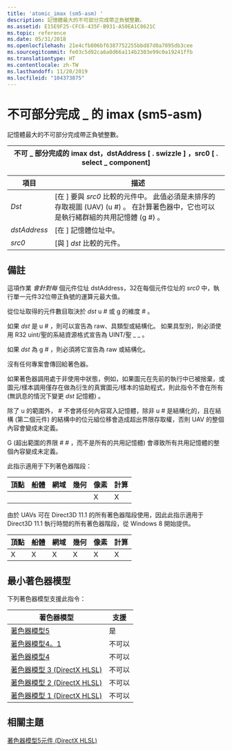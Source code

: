```yaml
---
title: 'atomic_imax (sm5-asm) '
description: 記憶體最大的不可部分完成帶正負號整數。
ms.assetid: E15E9F25-CFC6-435F-B931-A50EA1C8621C
ms.topic: reference
ms.date: 05/31/2018
ms.openlocfilehash: 21e4cfb806bf6387752255bbd87d0a7095db3cee
ms.sourcegitcommit: fe03c5d92ca6a0d66a114b2303e99c0a19241ffb
ms.translationtype: HT
ms.contentlocale: zh-TW
ms.lasthandoff: 11/20/2019
ms.locfileid: "104373875"
---
```

# <a name="atomic_imax-sm5---asm"></a>不可部分完成 \_ 的 imax (sm5-asm) 

記憶體最大的不可部分完成帶正負號整數。



| 不可 \_ 部分完成的 imax dst，dstAddress \[ . swizzle \] ，src0 \[ . select \_ component\] |
|----------------------------------------------------------------------|



 



| 項目                                                                                                           | 描述                                                                                                                                                                               |
|----------------------------------------------------------------------------------------------------------------|-------------------------------------------------------------------------------------------------------------------------------------------------------------------------------------------|
| <span id="dst"></span><span id="DST"></span>*Dst*<br/>                                                   | \[在 \] 要與 *src0* 比較的元件中。 此值必須是未排序的存取視圖 (UAV)  (u \#) 。 在計算著色器中，它也可以是執行緒群組的共用記憶體 (g \#) 。 <br/> |
| <span id="dstAddress"></span><span id="dstaddress"></span><span id="DSTADDRESS"></span>*dstAddress*<br/> | \[在 \] 記憶體位址中。<br/>                                                                                                                                                     |
| <span id="src0"></span><span id="SRC0"></span>*src0*<br/>                                                | \[與 \] *dst* 比較的元件。<br/>                                                                                                                                     |



 

## <a name="remarks"></a>備註

這項作業 *會針對每* 個元件位址 dstAddress，32在每個元件位址的 *src0* 中，執行單一元件32位帶正負號的運算元最大值。

從位址取得的元件數目取決於 *dst* u \# 或 g 的維度 \# 。

如果 *dst* 是 u \# ，則可以宣告為 raw、具類型或結構化。 如果具型別，則必須使用 R32 uint/聖的系結資源格式宣告為 UINT/聖 \_ \_ 。

如果 *dst* 為 g \# ，則必須將它宣告為 raw 或結構化。

沒有任何專案會傳回給著色器。

如果著色器調用處于非使用中狀態，例如，如果圖元在先前的執行中已被捨棄，或圖元/樣本調用僅存在做為衍生的真實圖元/樣本的協助程式，則此指令不會在所有 (無訊息的情況下變更 *dst* 記憶體) 。

除了 u 的範圍外， \# 不會將任何內容寫入記憶體，除非 u \# 是結構化的，且在結構 (第二個元件) 的結構中的位元組位移會造成超出界限存取權，否則 UAV 的整個內容會變成未定義。

G (超出範圍的界限 \# \# ，而不是所有的共用記憶體) 會導致所有共用記憶體的整個內容變成未定義。

此指示適用于下列著色器階段：



| 頂點 | 船體 | 網域 | 幾何 | 像素 | 計算 |
|--------|------|--------|----------|-------|---------|
|        |      |        |          | X     | X       |



 

由於 UAVs 可在 Direct3D 11.1 的所有著色器階段使用，因此此指示適用于 Direct3D 11.1 執行時間的所有著色器階段，從 Windows 8 開始提供。



| 頂點 | 船體 | 網域 | 幾何 | 像素 | 計算 |
|--------|------|--------|----------|-------|---------|
| X      | X    | X      | X        | X     | X       |



 

## <a name="minimum-shader-model"></a>最小著色器模型

下列著色器模型支援此指令：



| 著色器模型                                              | 支援 |
|-----------------------------------------------------------|-----------|
| [著色器模型5](d3d11-graphics-reference-sm5.md)        | 是       |
| [著色器模型4。1](dx-graphics-hlsl-sm4.md)              | 不可以        |
| [著色器模型4](dx-graphics-hlsl-sm4.md)                | 不可以        |
| [著色器模型 3 (DirectX HLSL) ](dx-graphics-hlsl-sm3.md) | 不可以        |
| [著色器模型 2 (DirectX HLSL) ](dx-graphics-hlsl-sm2.md) | 不可以        |
| [著色器模型 1 (DirectX HLSL) ](dx-graphics-hlsl-sm1.md) | 不可以        |



 

## <a name="related-topics"></a>相關主題

<dl> <dt>

[著色器模型5元件 (DirectX HLSL) ](shader-model-5-assembly--directx-hlsl-.md)
</dt> </dl>

 

 





